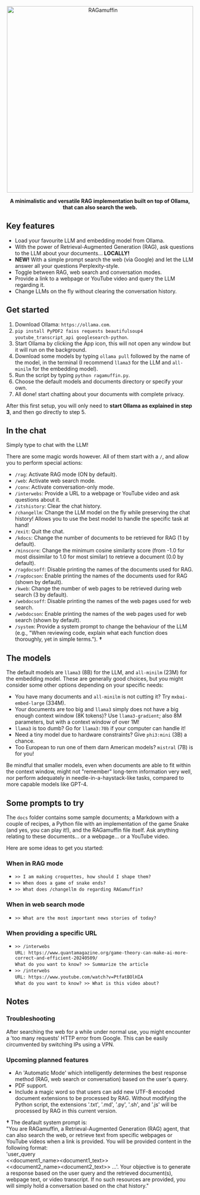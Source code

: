 <div align="center">
<img src="https://github.com/RGonzLin/RAGamuffin/assets/65770155/caf10cbb-15aa-42d7-b4db-085265109999" alt="RAGamuffin" width="500">

  **A minimalistic and versatile RAG implementation built on top of Ollama, that can also search the web.**

</div>

## Key features
* Load your favourite LLM and embedding model from Ollama.
* With the power of Retrieval-Augmented Generation (RAG), ask questions to the LLM about your documents... **LOCALLY!**
* **NEW!** With a simple prompt search the web (via Google) and let the LLM answer all your questions Perplexity-style.
* Toggle between RAG, web search and conversation modes.
* Provide a link to a webpage or YouTube video and query the LLM regarding it.
* Change LLMs on the fly without clearing the conversation history. 

## Get started 
1. Download Ollama: `https://ollama.com`.
2. `pip install PyPDF2 faiss requests beautifulsoup4 youtube_transcript_api googlesearch-python`.
3. Start Ollama by clicking the App icon, this will not open any window but it will run on the background.
4. Download some models by typing `ollama pull` followed by the name of the model, in the terminal (I recommend `llama3` for the LLM and `all-minilm` for the embedding model).
5. Run the script by typing `python ragamuffin.py`.
6. Choose the default models and documents directory or specify your own.
7. All done! start chatting about your documents with complete privacy.

After this first setup, you will only need to **start Ollama as explained in step 3**, and then go directly to step 5.  

## In the chat
Simply type to chat with the LLM!  

There are some magic words however. All of them start with a `/`, and allow you to perform special actions:
* `/rag`: Activate RAG mode (ON by default).
* `/web`: Activate web search mode.
* `/conv`: Activate conversation-only mode.
* `/interwebs`: Provide a URL to a webpage or YouTube video and ask questions about it. 
* `/itshistory`: Clear the chat history.
* `/changellm`: Change the LLM model on the fly while preserving the chat history! Allows you to use the best model to handle the specific task at hand!
* `/exit`: Quit the chat.
* `/kdocs`: Change the number of documents to be retrieved for RAG (1 by default).
* `/minscore`: Change the minimum cosine similarity score (from -1.0 for most dissimilar to 1.0 for most similar) to retrieve a document (0.0 by default).
* `/ragdocsoff`: Disable printing the names of the documents used for RAG.
* `/ragdocson`: Enable printing the names of the documents used for RAG (shown by default).
* `/kweb`: Change the number of web pages to be retrieved during web search (3 by default).
* `/webdocsoff`: Disable printing the names of the web pages used for web search.
* `/webdocson`: Enable printing the names of the web pages used for web search (shown by default).
* `/system`: Provide a system prompt to change the behaviour of the LLM (e.g., "When reviewing code, explain what each function does thoroughly, yet in simple terms."). **†**

## The models
The default models are `llama3` (8B) for the LLM, and `all-minilm` (23M) for the embedding model. These are generally good choices, but you might consider some other options depending on your specific needs:
* You have many documents and `all-minilm` is not cutting it? Try `mxbai-embed-large` (334M).
* Your documents are too big and `llama3` simply does not have a big enough context window (8K tokens)? Use `llama3-gradient`; also 8M parameters, but with a context window of over 1M!
* `llama3` is too dumb? Go for `llama3:70b` if your computer can handle it!
* Need a tiny model due to hardware constraints? Give `phi3:mini` (3B) a chance.  
* Too European to run one of them darn American models? `mistral` (7B) is for you!

Be mindful that smaller models, even when documents are able to fit within the context window, might not "remember" long-term information very well, nor perform adequately in needle-in-a-haystack-like tasks, compared to more capable models like GPT-4.

## Some prompts to try
The `docs` folder contains some sample documents; a Markdown with a couple of recipes, a Python file with an implementation of the game Snake (and yes, you can play it!), and the RAGamuffin file itself. Ask anything relating to these documents... or a webpage... or a YouTube video.   

Here are some ideas to get you started:

### When in RAG mode
* `>> I am making croquettes, how should I shape them?`
* `>> When does a game of snake ends?`
* `>> What does /changellm do regarding RAGamuffin?`

### When in web search mode
* `>> What are the most important news stories of today?`

### When providing a specific URL
* `>> /interwebs`  
 `URL: https://www.quantamagazine.org/game-theory-can-make-ai-more-correct-and-efficient-20240509/`  
 `What do you want to know? >> Summarize the article`  
* `>> /interwebs`  
 `URL: https://www.youtube.com/watch?v=PtfatBOlHIA`  
 `What do you want to know? >> What is this video about?`

## Notes

### Troubleshooting 
After searching the web for a while under normal use, you might encounter a 'too many requests' HTTP error from Google. This can be easily circumvented by switching IPs using a VPN.

### Upcoming planned features
* An 'Automatic Mode' which intelligently determines the best response method (RAG, web search or conversation) based on the user's query.
* PDF support.
* Include a magic word so that users can add new UTF-8 encoded document extensions to be processed by RAG. Without modifying the Python script, the extensions '.txt', '.md', '.py', '.sh', and '.js' will be processed by RAG in this current version.



**†** The deafault system prompt is:  
"You are RAGamuffin, a Retrieval-Augmented Generation (RAG) agent, that can also search the web, or retrieve text from specific webpages or YouTube videos when a link is provided. You will be provided content in the following format:   
'user_query   
<<document1_name><document1_text>>   
<<document2_name><document2_text>> ...'. Your objective is to generate a response based on the user query and the retrieved document(s), webpage text, or video transcript. If no such resources are provided, you will simply hold a conversation based on the chat history."
